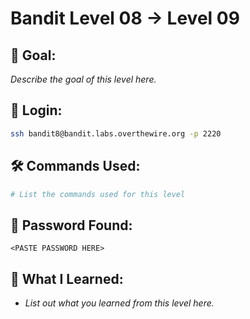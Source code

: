 # Bandit Level 08 → Level 09

## 🧠 Goal:
_Describe the goal of this level here._

## 🔐 Login:
```bash
ssh bandit8@bandit.labs.overthewire.org -p 2220
```

## 🛠️ Commands Used:
```bash
# List the commands used for this level
```

## 🧾 Password Found:
`<PASTE PASSWORD HERE>`

## 📘 What I Learned:
- _List out what you learned from this level here._
